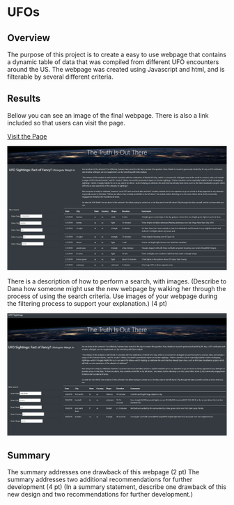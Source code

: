 # UFOs  

## Overview

The purpose of this project is to create a easy to use webpage that contains a dynamic table of data that was compiled from different UFO encounters around the US. The webpage was created using Javascript and html, and is filterable by several different criteria.

## Results

Bellow you can see an image of the final webpage. There is also a link included so that users can visit the page.

[Visit the Page](https://pswil.github.io/UFOs/index.html)

![alt text](https://github.com/PSWil/UFOs/blob/main/static/images/Page_overview.png)

There is a description of how to perform a search, with images. (Describe to Dana how someone might use the new webpage by walking her through the process of using the search criteria. Use images of your webpage during the filtering process to support your explanation.) (4 pt)

![alt text](https://github.com/PSWil/UFOs/blob/main/static/images/Page_search.png)

## Summary

The summary addresses one drawback of this webpage (2 pt)
The summary addresses two additional recommendations for further development (4 pt)
(In a summary statement, describe one drawback of this new design and two recommendations for further development.)

